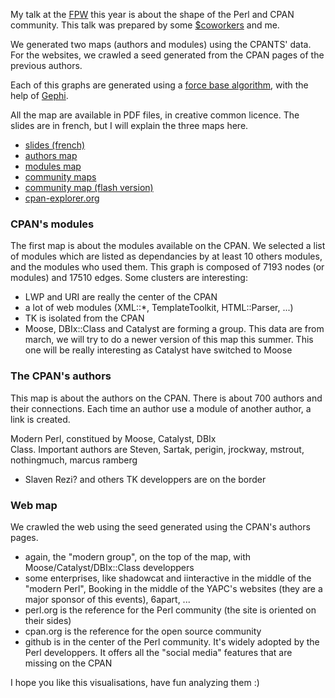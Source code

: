 My talk at the [FPW](http://conferences.mongueurs.net/fpw2009/) this year is about the shape of the Perl and CPAN community. This talk was prepared by some [$coworkers](http://labs.rtgi.eu/) and me.

We generated two maps (authors and modules) using the CPANTS' data. For the websites, we crawled a seed generated from the CPAN pages of the previous authors.

Each of this graphs are generated using a [force base algorithm](http://en.wikipedia.org/wiki/Force-based_algorithms), with the help of [Gephi](http://gephi.org/).

All the map are available in PDF files, in creative common licence. The slides are in french, but I will explain the three maps here.

-   [slides (french)](http://labs.rtgi.eu/fpw09/resources/slides/)
-   [authors map](http://labs.rtgi.eu/fpw09/resources/pdf/cpan_authors_core_march2009.pdf)
-   [modules map](http://labs.rtgi.eu/fpw09/resources/pdf/cpan_packages_core_march2009.pdf)
-   [community maps](http://labs.rtgi.eu/fpw09/resources/pdf/cpan-web-may2009-poster.pdf)
-   [community map (flash version)](http://labs.rtgi.eu/fpw09/map/)
-   [cpan-explorer.org](http://cpan-explorer.org/)

### CPAN's modules

The first map is about the modules available on the CPAN. We selected a list of modules which are listed as dependancies by at least 10 others modules, and the modules who used them. This graph is composed of 7193 nodes (or modules) and 17510 edges. Some clusters are interesting:

-   LWP and URI are really the center of the CPAN
-   a lot of web modules (XML::\*, TemplateToolkit, HTML::Parser, ...)
-   TK is isolated from the CPAN
-   Moose, DBIx::Class and Catalyst are forming a group. This data are from march, we will try to do a newer version of this map this summer. This one will be really interesting as Catalyst have switched to Moose

### The CPAN's authors

This map is about the authors on the CPAN. There is about 700 authors and their connections. Each time an author use a module of another author, a link is created.

Modern Perl, constitued by Moose, Catalyst, DBIx  
Class. Important authors are Steven, Sartak, perigin, jrockway, mstrout, nothingmuch, marcus ramberg

-   Slaven Rezi? and others TK developpers are on the border

### Web map

We crawled the web using the seed generated using the CPAN's authors pages.

-   again, the "modern group", on the top of the map, with Moose/Catalyst/DBIx::Class developpers
-   some enterprises, like shadowcat and iinteractive in the middle of the "modern Perl", Booking in the middle of the YAPC's websites (they are a major sponsor of this events), 6apart, ...
-   perl.org is the reference for the Perl community (the site is oriented on their sides)
-   cpan.org is the reference for the open source community
-   github is in the center of the Perl community. It's widely adopted by the Perl developpers. It offers all the "social media" features that are missing on the CPAN

I hope you like this visualisations, have fun analyzing them :)
